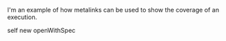 I'm an example of how metalinks can be used to show the coverage of an execution.self new openWithSpec